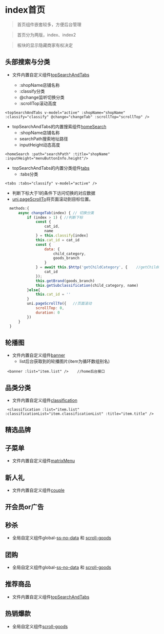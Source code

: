 # index首页

>首页组件嵌套较多，方便后台管理

>首页分为两版，index、index2

>板块的显示隐藏商家有权决定

## 头部搜索与分类

- 文件内置自定义组件[topSearchAndTabs](../30.common/01.components组件.html)  

    + :shopName店铺名称
    + :classify分类
    + @change监听切换分类
    + :scrollTop滚动高度

 ```vue
 <topSearchAndTabs v-model="active" :shopName="shopName" :classify="classify" @change="changeTab" :scrollTop="scrollTop" />
 ```

  + topSearchAndTabs的内置搜索组件[homeSearch]()
     + :shopName店铺名称
     + searchPath搜索地址路径
     + inputHeight动态高度
     
  ```vue
  <homeSearch :path="searchPath" :title="shopName" :inputHeight="menuButtonInfo.height"/>
  ```
  + topSearchAndTabs的内置分类组件[tabs]()
    + :tabs分类
    
  ```vue
  <tabs :tabs="classify" v-model="active" />
  ```
  + 判断下标大于1的条件下访问切换的对应数据
  + [uni.pageScrollTo](https://uniapp.dcloud.io/api/ui/scroll?id=pagescrollto)将页面滚动到目标位置。

  ```js
    methods:{
        async changeTab(index) { // 切换分类
            if (index > 1) { //判断下标
                const {
                    cat_id,
                    name
                } = this.classify[index]
                this.cat_id = cat_id
                const {
                    data: {
                        child_category,
                        goods_branch
                    }
                } = await this.$http('getChildCategory', {    //getChildCategory后端接口
                    cat_id    
                });
                this.getBrand(goods_branch)
                this.getSubclassification(child_category, name)
            }else{
                this.cat_id = ''
            }
            uni.pageScrollTo({   //页面滚动
                scrollTop: 0,
                duration: 0
            })
        }
    }
```



## 轮播图

- 文件内置自定义组件[banner]()
  + list后台获取到的轮播图片(item为循环数组别名)
```vue
 <banner :list="item.list" />    //home后台接口
```

## 品类分类

- 文件内置自定义组件[classification]()
```vue
 <classification :list="item.list" :classificationList="item.classificationList" :title="item.title" />
```



## 精选品牌

 

## 子菜单

- 文件内置自定义组件[matrixMenu]()



## 新人礼

- 文件内置自定义组件[couple]()


## 开会员or广告




## 秒杀

- 全局自定义组件global-[ss-no-data]() 和 [scroll-goods]()


## 团购

- 全局自定义组件global-[ss-no-data]() 和 [scroll-goods]()


## 推荐商品

- 文件内置自定义组件[topSearchAndTabs]()

## 热销爆款

- 全局自定义组件[scroll-goods]()


